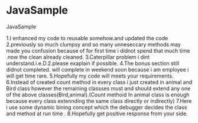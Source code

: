 # JavaSample
JavaSample

1.I enhanced my code to reusable somehow.and updated the code 
2.previously so much clumpsy and so many unneseccary methods may made you confusion because of for first time i didnot spend that much time .now the clean already cleaned.
3.Caterpillar problem i dint understand.i.e.D.2.please exaplain if possible.
4.The bonus section still didnot completed. will complete in weekend soon because i am employee i will get time rare.
5.Hopefully my code will meets your requirements.
6.Instead of created count method in every class i just created in animal and Bird class however the remaining classses must and should extend any one of the above classes(Bird,animal).(Count methoid In animal class is enough because every class extennding the same class directly or indirectly)
7.Here i use some dynamic bining concept which the debugger decides the class and method at run time .
8.Hopefully get positive response from your side.


